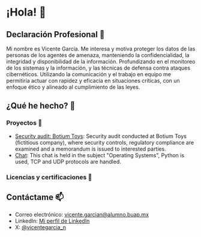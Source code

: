 # ¡Hola! 👋

## Declaración Profesional 💼
Mi nombre es Vicente García. Me interesa y motiva proteger los datos de las personas de los agentes de amenaza, manteniendo la confidencialidad, la integridad y disponibilidad de la información. Profundizando en el monitoreo de los sistemas y la información, y las técnicas de defensa contra ataques cibernéticos. Utilizando la comunicación y el trabajo en equipo me permitiría actuar con rapidez y eficacia en situaciones críticas, con un enfoque ético y alineado al cumplimiento de las leyes.

## ¿Qué he hecho? 🤔

### Proyectos 🚀
- [Security audit: Botium Toys](https://github.com/vicentegarcia-n/BotiumToys_Auditoria): Security audit conducted at Botium Toys (fictitious company), where security controls, regulatory compliance are examined and a memorandum is issued to interested parties.
- [Chat](https://github.com/lilalizzza/Chat): This chat is held in the subject "Operating Systems", Python is used, TCP and UDP protocols are handled.

### Licencias y certificaciones 📜

## Contáctame 📫
- Correo electrónico: vicente.garcian@alumno.buap.mx
- LinkedIn: [Mi perfil de LinkedIn](https://www.linkedin.com/in/vicentegarcia-n/)
- X: [@vicentegarcia_n](https://x.com/vicentegarcia_n)
